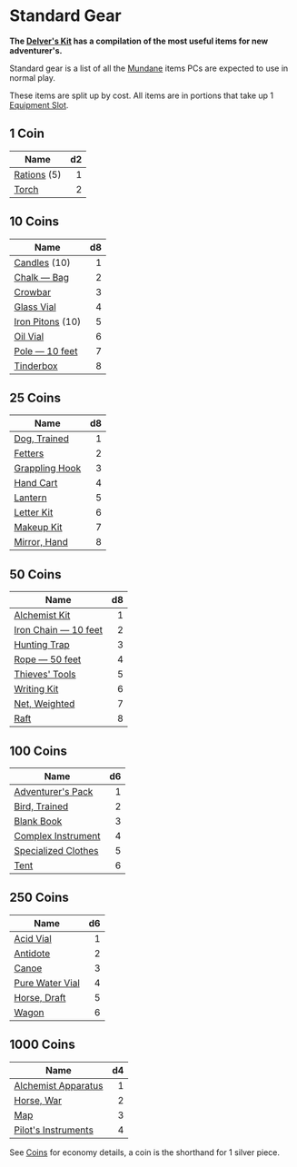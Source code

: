 # Standard Gear

**The [Delver's Kit](Delver's%20Kit.md) has a compilation of the most useful items for new adventurer's.**

Standard gear is a list of all the [Mundane](../Material%20Properties/Mundane%20Property.md) items PCs are expected to use in normal play.

These items are split up by cost. All items are in portions that take up 1 [Equipment Slot](../Equipment%20Slot.md).

## 1 Coin

| Name                              |  d2 |
| --------------------------------- | --: |
| [Rations](1%20Coin/Ration.md) (5) |   1 |
| [Torch](1%20Coin/Torch.md)        |   2 |

## 10 Coins

| Name                                                 |  d8 |
| ---------------------------------------------------- | --: |
| [Candles](10%20Coins/Candle.md) (10)                 |   1 |
| [Chalk — Bag](10%20Coins/Chalk%20—%20Bag.md)         |   2 |
| [Crowbar](10%20Coins/Crowbar.md)                     |   3 |
| [Glass Vial](10%20Coins/Glass%20Vial.md)             |   4 |
| [Iron Pitons](10%20Coins/Iron%20Piton.md) (10)       |   5 |
| [Oil Vial](10%20Coins/Oil%20Vial.md)                 |   6 |
| [Pole — 10 feet](10%20Coins/Pole%20—%2010%20feet.md) |   7 |
| [Tinderbox](10%20Coins/Tinderbox.md)                 |   8 |

## 25 Coins

| Name                                                                            |  d8 |
| ------------------------------------------------------------------------------- | --: |
| [Dog, Trained](25%20Coins/Dog,%20Trained.md)     |   1 |
| [Fetters](25%20Coins/Fetters.md)                 |   2 |
| [Grappling Hook](25%20Coins/Grappling%20Hook.md) |   3 |
| [Hand Cart](25%20Coins/Hand%20Cart.md)           |   4 |
| [Lantern](25%20Coins/Lantern.md)                 |   5 |
| [Letter Kit](25%20Coins/Letter%20Kit.md)         |   6 |
| [Makeup Kit](25%20Coins/Makeup%20Kit.md)         |   7 |
| [Mirror, Hand](25%20Coins/Mirror,%20Hand.md)     |   8 |

## 50 Coins

| Name                                                                                  |  d8 |
| ------------------------------------------------------------------------------------- | --: |
| [Alchemist Kit](50%20Coins/Alchemist%20Kit.md)         |   1 |
| [Iron Chain — 10 feet](50%20Coins/Iron%20Chain%20—%2010%20feet.md) |   2 |
| [Hunting Trap](50%20Coins/Hunting%20Trap.md)           |   3 |
| [Rope — 50 feet](50%20Coins/Rope%20—%2050%20feet.md)               |   4 |
| [Thieves' Tools](50%20Coins/Thieves'%20Tools.md)       |   5 |
| [Writing Kit](50%20Coins/Writing%20Kit.md)             |   6 |
| [Net, Weighted](50%20Coins/Net,%20Weighted.md)         |   7 |
| [Raft](50%20Coins/Raft.md)                             |   8 |

## 100 Coins

| Name                                                        |  d6 |
| ----------------------------------------------------------- | --: |
| [Adventurer's Pack](100%20Coins/Adventurer's%20Pack.md)     |   1 |
| [Bird, Trained](100%20Coins/Bird,%20Trained.md)             |   2 |
| [Blank Book](100%20Coins/Blank%20Book.md)                   |   3 |
| [Complex Instrument](100%20Coins/Complex%20Instrument.md)   |   4 |
| [Specialized Clothes](100%20Coins/Specialized%20Clothes.md) |   5 |
| [Tent](100%20Coins/Tent.md)                                 |   6 |

## 250 Coins

| Name                                                                                 |  d6 |
| ------------------------------------------------------------------------------------ | --: |
| [Acid Vial](250%20Coins/Acid%20Vial.md)               |   1 |
| [Antidote](250%20Coins/Antidote.md)                   |   2 |
| [Canoe](250%20Coins/Canoe.md)                         |   3 |
| [Pure Water Vial](250%20Coins/Pure%20Water%20Vial.md) |   4 |
| [Horse, Draft](250%20Coins/Horse,%20Draft.md)         |   5 |
| [Wagon](250%20Coins/Wagon.md)                         |   6 |

## 1000 Coins

| Name                                                                                        |  d4 |
| ------------------------------------------------------------------------------------------- | --: |
| [Alchemist Apparatus](1000%20Coins/Alchemist%20Apparatus.md) |   1 |
| [Horse, War](1000%20Coins/Horse,%20War.md)                   |   2 |
| [Map](1000%20Coins/Map.md)                                   |   3 |
| [Pilot's Instruments](1000%20Coins/Pilot's%20Instruments.md) |   4 |

See [Coins](../../Resources%20for%20GMs/Economy/Coins.md) for economy details, a coin is the shorthand for 1 silver piece.
